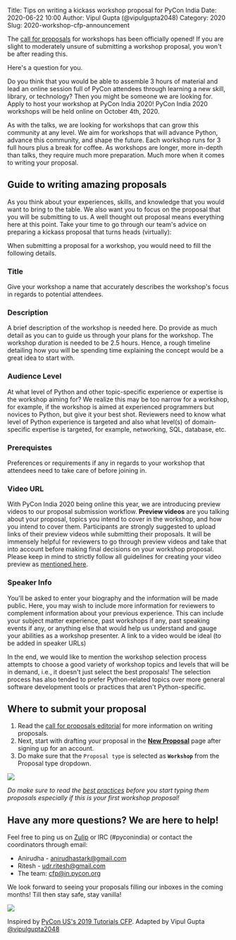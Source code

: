 Title: Tips on writing a kickass workshop proposal for PyCon India
Date: 2020-06-22 10:00
Author: Vipul Gupta (@vipulgupta2048)
Category: 2020
Slug: 2020-workshop-cfp-announcement

The [call for proposals](https://in.pycon.org/cfp/2020/proposals/) for workshops has been officially opened! If you are slight to moderately unsure of submitting a workshop proposal, you won't be after reading this.

<!-- PELICAN_END_SUMMARY -->
Here's a question for you.

Do you think that you would be able to assemble 3 hours of material and lead an online session full of PyCon attendees through learning a new skill, library, or technology? Then you might be someone we are looking for. Apply to host your workshop at PyCon India 2020! PyCon India 2020 workshops will be held online on October 4th, 2020.

As with the talks, we are looking for workshops that can grow this community at any level. We aim for workshops that will advance Python, advance this community, and shape the future. Each workshop runs for 3 full hours plus a break for coffee. As workshops are longer, more in-depth than talks, they require much more preparation. Much more when it comes to writing your proposal.


## Guide to writing amazing proposals

As you think about your experiences, skills, and knowledge that you would want to bring to the table. We also want you to focus on the proposal that you will be submitting to us. A well thought out proposal means everything here at this point. Take your time to go through our team's advice on preparing a kickass proposal that turns heads (virtually):

When submitting a proposal for a workshop, you would need to fill the following details.


### Title

Give your workshop a name that accurately describes the workshop's focus in regards to potential attendees.


### Description

A brief description of the workshop is needed here. Do provide as much detail as you can to guide us through your plans for the workshop. The workshop duration is needed to be 2.5 hours. Hence, a rough timeline detailing how you will be spending time explaining the concept would be a great idea to start with. 


### Audience Level

At what level of Python and other topic-specific experience or expertise is the workshop aiming for? We realize this may be too narrow for a workshop, for example, if the workshop is aimed at experienced programmers but novices to Python, but give it your best shot. Reviewers need to know what level of Python experience is targeted and also what level(s) of domain-specific expertise is targeted, for example, networking, SQL, database, etc.


### Prerequistes

Preferences or requirements if any in regards to your workshop that attendees need to take care of before joining in.


### Video URL

With PyCon India 2020 being online this year, we are introducing preview videos to our proposal submission workflow. **Preview videos** are you talking about your proposal, topics you intend to cover in the workshop, and how you intend to cover them. Participants are strongly suggested to upload links of their preview videos while submitting their proposals. It will be immensely helpful for reviewers to go through preview videos and take that into account before making final decisions on your workshop proposal. Please keep in mind to strictly follow all guidelines for creating your video preview as [mentioned here](https://in.pycon.org/blog/2020/2020-call-for-proposals-announcement.html).


### Speaker Info

You'll be asked to enter your biography and the information will be made public. Here, you may wish to include more information for reviewers to complement information about your previous experience. This can include your subject matter experience, past workshops if any, past speaking events if any, or anything else that would help us understand and gauge your abilities as a workshop presenter. A link to a video would be ideal (to be added in speaker URLs)

In the end, we would like to mention the workshop selection process attempts to choose a good variety of workshop topics and levels that will be in demand, i.e., it doesn't just select the best proposals! The selection process has also tended to prefer Python-related topics over more general software development tools or practices that aren't Python-specific.


## Where to submit your proposal

1. Read the [call for proposals editorial](https://in.pycon.org/cfp/2020/proposals/) for more information on writing proposals. 
2. Next, start with drafting your proposal in the [**New Proposal**](https://in.pycon.org/cfp/2020/proposals/create/) page after signing up for an account. 
3. Do make sure that the `Proposal type` is selected as **`Workshop`** from the Proposal type dropdown.

<div class="text-center">
  <img src="https://media.giphy.com/media/o0vwzuFwCGAFO/giphy.gif">
</div>

*Do make sure to read the [best practices](https://github.com/pythonindia/junction/wiki/Speaker-best-practices) before you start typing them proposals especially if this is your first workshop proposal!*


## Have any more questions? We are here to help!

Feel free to ping us on [Zulip](https://pyconindia.zulipchat.com/) or IRC (#pyconindia) or contact the coordinators through email:

- Anirudha - [anirudhastark@gmail.com](mailto:anirudhastark@gmail.com)
- Ritesh - [udr.ritesh@gmail.com](mailto:udr.ritesh@gmail.com)
- The team: [cfp@in.pycon.org](mailto:cfp@in.pycon.org)

We look forward to seeing your proposals filling our inboxes in the coming months! Till then stay safe, stay vanilla!

<div class="text-center">
  <img src="https://media.giphy.com/media/f0TvnEmF5yPLO/giphy.gif">
</div>

Inspired by [PyCon US's 2019 Tutorials CFP](https://us.pycon.org/2019/speaking/tutorials/). Adapted by Vipul Gupta [@vipulgupta2048](https://twitter.com/vipulgupta2048)

